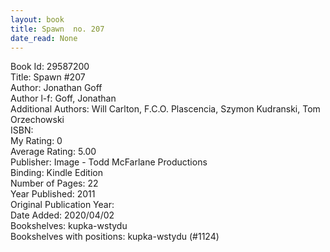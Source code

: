 ```yaml
---
layout: book
title: Spawn  no. 207
date_read: None
---
```


Book Id: 29587200<br />
Title: Spawn #207<br />
Author: Jonathan Goff<br />
Author l-f: Goff, Jonathan<br />
Additional Authors: Will Carlton, F.C.O. Plascencia, Szymon Kudranski, Tom Orzechowski<br />
ISBN: <br />
My Rating: 0<br />
Average Rating: 5.00<br />
Publisher: Image - Todd McFarlane Productions<br />
Binding: Kindle Edition<br />
Number of Pages: 22<br />
Year Published: 2011<br />
Original Publication Year: <br />
Date Added: 2020/04/02<br />
Bookshelves: kupka-wstydu<br />
Bookshelves with positions: kupka-wstydu (#1124)<br />

